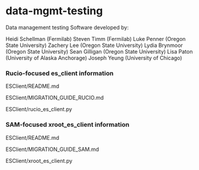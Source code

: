 # data-mgmt-testing
Data management testing Software developed by:

Heidi Schellman (Fermilab)
Steven Timm (Fermilab)
Luke Penner (Oregon State University)
Zachery Lee (Oregon State University)
Lydia Brynmoor (Oregon State University)
Sean Gilligan (Oregon State University)
Lisa Paton (University of Alaska Anchorage)
Joseph Yeung (University of Chicago)


### Rucio-focused es_client information
ESClient/README.md

ESClient/MIGRATION_GUIDE_RUCIO.md

ESClient/rucio_es_client.py

### SAM-focused xroot_es_client information
ESClient/README.md

ESClient/MIGRATION_GUIDE_SAM.md

ESClient/xroot_es_client.py
